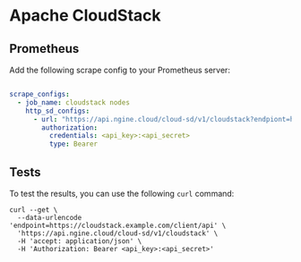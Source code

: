 # Apache CloudStack

## Prometheus

Add the following scrape config to your Prometheus server:

```yaml

scrape_configs:
  - job_name: cloudstack nodes
    http_sd_configs:
      - url: "https://api.ngine.cloud/cloud-sd/v1/cloudstack?endpiont=https%3A%2F%2Fexample.com%2Fclient%2Fapi"
        authorization:
          credentials: <api_key>:<api_secret>
          type: Bearer
```

## Tests

To test the results, you can use the following `curl` command:

```
curl --get \
  --data-urlencode 'endpoint=https://cloudstack.example.com/client/api' \
  'https://api.ngine.cloud/cloud-sd/v1/cloudstack' \
  -H 'accept: application/json' \
  -H 'Authorization: Bearer <api_key>:<api_secret>'
```
